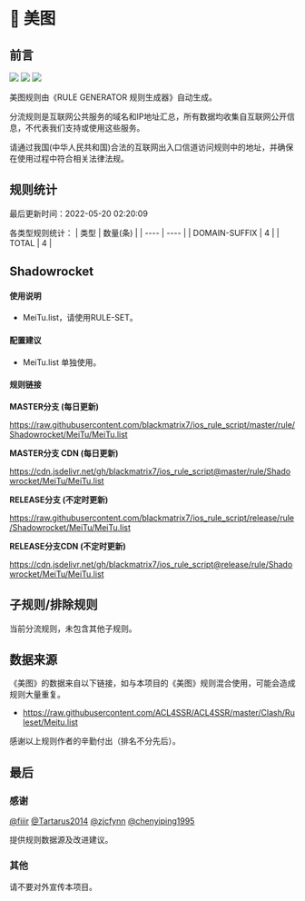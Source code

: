 # 🧸 美图

## 前言

![](https://shields.io/badge/-移除重复规则-ff69b4) ![](https://shields.io/badge/-DOMAIN与DOMAIN--SUFFIX合并-green) ![](https://shields.io/badge/-IP--CIDR(6)合并-blueviolet) 

美图规则由《RULE GENERATOR 规则生成器》自动生成。

分流规则是互联网公共服务的域名和IP地址汇总，所有数据均收集自互联网公开信息，不代表我们支持或使用这些服务。

请通过我国(中华人民共和国)合法的互联网出入口信道访问规则中的地址，并确保在使用过程中符合相关法律法规。

## 规则统计

最后更新时间：2022-05-20 02:20:09

各类型规则统计：
| 类型 | 数量(条)  | 
| ---- | ----  |
| DOMAIN-SUFFIX | 4  | 
| TOTAL | 4  | 


## Shadowrocket 

#### 使用说明
- MeiTu.list，请使用RULE-SET。

#### 配置建议
- MeiTu.list 单独使用。

#### 规则链接
**MASTER分支 (每日更新)**

https://raw.githubusercontent.com/blackmatrix7/ios_rule_script/master/rule/Shadowrocket/MeiTu/MeiTu.list

**MASTER分支 CDN (每日更新)**

https://cdn.jsdelivr.net/gh/blackmatrix7/ios_rule_script@master/rule/Shadowrocket/MeiTu/MeiTu.list

**RELEASE分支 (不定时更新)**

https://raw.githubusercontent.com/blackmatrix7/ios_rule_script/release/rule/Shadowrocket/MeiTu/MeiTu.list

**RELEASE分支CDN (不定时更新)**

https://cdn.jsdelivr.net/gh/blackmatrix7/ios_rule_script@release/rule/Shadowrocket/MeiTu/MeiTu.list

## 子规则/排除规则


当前分流规则，未包含其他子规则。

## 数据来源

《美图》的数据来自以下链接，如与本项目的《美图》规则混合使用，可能会造成规则大量重复。

- https://raw.githubusercontent.com/ACL4SSR/ACL4SSR/master/Clash/Ruleset/Meitu.list


感谢以上规则作者的辛勤付出（排名不分先后）。

## 最后

### 感谢

[@fiiir](https://github.com/fiiir) [@Tartarus2014](https://github.com/Tartarus2014) [@zjcfynn](https://github.com/zjcfynn) [@chenyiping1995](https://github.com/chenyiping1995) 

提供规则数据源及改进建议。

### 其他

请不要对外宣传本项目。